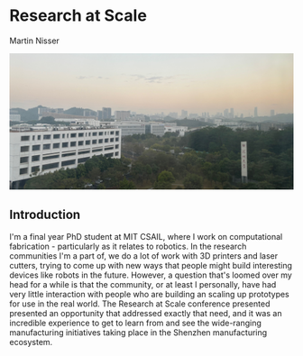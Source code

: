 # Research at Scale
Martin Nisser

![SUSTech ](src/SUSTech.jpg)

## Introduction

I'm a final year PhD student at MIT CSAIL, where I work on computational fabrication - particularly as it relates to robotics. In the research communities I'm a part of, we do a lot of work with 3D printers and laser cutters, trying to come up with new ways that people might build interesting devices like robots in the future. However, a question that's loomed over my head for a while is that the community, or at least I personally, have had very little interaction with people who are building an scaling up prototypes for use in the real world. The Research at Scale conference presented presented an opportunity that addressed exactly that need, and it was an incredible experience to get to learn from and see the wide-ranging manufacturing initiatives taking place in the Shenzhen manufacturing ecosystem.  